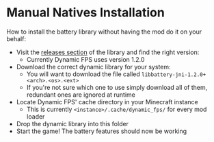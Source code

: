 # Manual Natives Installation

How to install the battery library without having the mod do it on your behalf:

- Visit the [releases section](https://github.com/LostLuma/battery/releases) of the library and find the right version:
  - Currently Dynamic FPS uses version 1.2.0
- Download the correct dynamic library for your system:
  - You will want to download the file called `libbattery-jni-1.2.0+<arch>.<os>.<ext>`
  - If you're not sure which one to use simply download all of them, redundant ones are ignored at runtime
- Locate Dynamic FPS' cache directory in your Minecraft instance
  - This is currently `<instance>/.cache/dynamic_fps/` for every mod loader
- Drop the dynamic library into this folder
- Start the game! The battery features should now be working
